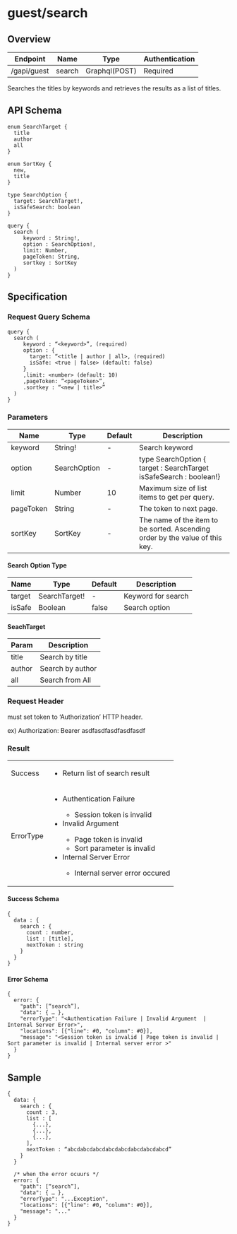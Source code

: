 # guest/search

## Overview

| Endpoint | Name | Type | Authentication |
| --- | --- | --- | --- |
| /gapi/guest | search | Graphql(POST) | Required |

Searches the titles by keywords and retrieves the results as a list of titles. 

## API Schema

```text
enum SearchTarget {
  title
  author
  all
}

enum SortKey {
  new,
  title
}

type SearchOption {
  target: SearchTarget!,
  isSafeSearch: boolean
}

query {
  search (
     keyword : String!,
     option : SearchOption!,
     limit: Number,
     pageToken: String,
     sortkey : SortKey
  )
}
```

## Specification

### Request Query Schema

```text
query {
  search (
     keyword : “<keyword>”, (required)
     option : {
       target: “<title | author | all>, (required)
       isSafe: <true | false> (default: false)
     }
     ,limit: <number> (default: 10)
     ,pageToken: ”<pageToken>”,
     .sortkey : “<new | title>” 
  )
}
```

### Parameters

| Name | Type | Default | Description |
| --- | --- | --- | --- |
| keyword | String! | - | Search keyword |
| option | SearchOption | - | type SearchOption {  target : SearchTarget  isSafeSearch : boolean!} |
| limit | Number | 10 | Maximum size of list items to get per query. |
| pageToken | String | - | The token to next page. |
| sortKey | SortKey | - | The name of the item to be sorted. Ascending order by the value of this key. |

#### Search Option Type

| Name | Type | Default | Description |
| --- | --- | --- | --- |
| target | SearchTarget! | - | Keyword for search |
| isSafe | Boolean | false | Search option |

#### SeachTarget

| Param | Description |
| --- | --- |
| title | Search by title |
| author | Search by author |
| all | Search from All |

### Request Header

must set token to ‘Authorization’ HTTP header.

ex) Authorization: Bearer asdfasdfasdfasdfasdf

### Result

<table>
<tr>
  <td>Success</td>
  <td><ul><li>Return list of search result</li></ul></td>
</tr>
<tr>
  <td>ErrorType</td>
  <td>
    <ul>
      <li>Authentication Failure</li>
      <ul>
        <li>Session token is invalid</li>
      </ul>
      <li>Invalid Argument</li>
      <ul>
        <li>Page token is invalid</li>
        <li>Sort parameter is invalid</li>
      </ul>
      <li>Internal Server Error</li>
      <ul>
        <li>Internal server error occured</li>
      </ul>
    </ul>
  </td>
  </tr>
</table>

#### Success Schema

```text
{
  data : {
    search : {
      count : number,
      list : [title],
      nextToken : string
    }
  }
}
```

#### Error Schema

```text
{
  error: {
    "path": [“search”],
    "data": { … },
    "errorType": "<Authentication Failure | Invalid Argument  | Internal Server Error>",
    "locations": [{"line": #0, "column": #0}],
    "message": "<Session token is invalid | Page token is invalid | Sort parameter is invalid | Internal server error >"
  }
}
```

## Sample

```text
{
  data: {
    search : {
      count : 3,
      list : [
        {...},
        {...},
        {...},
      ],
      nextToken : “abcdabcdabcdabcdabcdabcdabcdabcd”
    }
  }

  /* when the error ocuurs */
  error: {
    "path": [“search”],
    "data": { … },
    "errorType": "...Exception",
    "locations": [{"line": #0, "column": #0}],
    "message": "..."
  }
}
```

